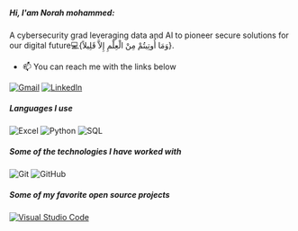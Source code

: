 ##### Hi, I'am Norah mohammed:

A cybersecurity grad leveraging data and AI to pioneer secure solutions for our digital future💻{وَمَا أُوتِيتُمْ مِنْ الْعِلْمِ إِلاَّ قَلِيلاً}.
- :mailbox: You can reach me with the links below

[![Gmail](https://img.shields.io/badge/-GMAIL-D14836?style=for-the-badge&logo=gmail&logoColor=white)](|Nourah.Mohammed.a@gmail.com)
[![LinkedIn](https://img.shields.io/badge/-LINKEDIN-0077B5?style=for-the-badge&logo=linkedin&logoColor=white)](http://linkedin.com/in/nourah-mohammed-9322ba276)


##### Languages I use

![Excel](https://img.shields.io/badge/-HTML5-000000?style=flat&logo=Excel)
![Python](https://img.shields.io/badge/-Python-000000?style=flat&logo=python)
![SQL](https://img.shields.io/badge/-SQL-000000?style=flat&logo=postgresql)

##### Some of the technologies I have worked with

![Git](https://img.shields.io/badge/-Git-222222?style=flat&logo=git&logoColor=F05032)
![GitHub](https://img.shields.io/badge/-GitHub-222222?style=flat&logo=github&logoColor=181717)

##### Some of my favorite open source projects
[![Visual Studio Code](https://img.shields.io/badge/-VSCode-444444?style=flat&logo=visual-studio-code&logoColor=007ACC)](https://github.com/microsoft/vscode)



